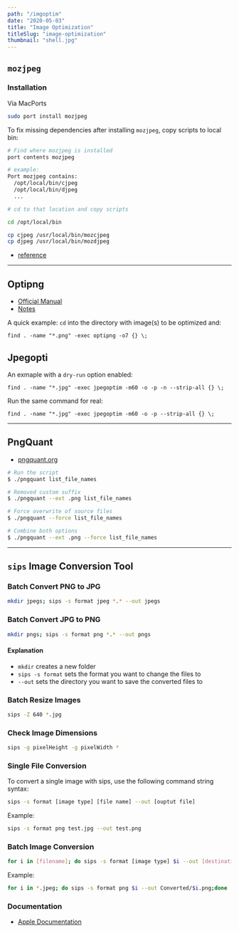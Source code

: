```yaml
---
path: "/imgoptim"
date: "2020-05-03"
title: "Image Optimization"
titleSlug: "image-optimization"
thumbnail: "shell.jpg"
---
```


## `mozjpeg`

### Installation

Via MacPorts

```bash
sudo port install mozjpeg
```

To fix missing dependencies after installing `mozjpeg`, copy scripts to local bin:

```bash
# Find where mozjpeg is installed
port contents mozjpeg

# example:
Port mozjpeg contains:
  /opt/local/bin/cjpeg
  /opt/local/bin/djpeg
  ...

# cd to that location and copy scripts

cd /opt/local/bin

cp cjpeg /usr/local/bin/mozcjpeg
cp djpeg /usr/local/bin/mozdjpeg
```

- [reference](https://github.com/jmcollin/optimizeImage)

---

## Optipng

- [Official Manual](http://optipng.sourceforge.net/optipng-0.7.5.man.pdf)
- [Notes](http://www.clock.co.uk/blog/optimise-your-pngs-from-the-terminal-in-osx)

A quick example: `cd` into the directory with image(s) to be optimized and:

```shell
find . -name "*.png" -exec optipng -o7 {} \;
```

## Jpegopti

An exmaple with a `dry-run` option enabled:

```shell
find . -name "*.jpg" -exec jpegoptim -m60 -o -p -n --strip-all {} \;
```

Run the same command for real:

```shell
find . -name "*.jpg" -exec jpegoptim -m60 -o -p --strip-all {} \;
```

---

## PngQuant

- [pngquant.org](http://pngquant.org/)

```bash
# Run the script
$ ./pngquant list_file_names

# Removed custom suffix
$ ./pngquant --ext .png list_file_names

# Force overwrite of source files
$ ./pngquant --force list_file_names

# Combine both options
$ ./pngquant --ext .png --force list_file_names
```

---

## `sips` Image Conversion Tool

### Batch Convert PNG to JPG

```bash
mkdir jpegs; sips -s format jpeg *.* --out jpegs
```

### Batch Convert JPG to PNG

```bash
mkdir pngs; sips -s format png *.* --out pngs
```

#### Explanation

- `mkdir` creates a new folder
- `sips -s format` sets the format you want to change the files to
- `--out` sets the directory you want to save the converted files to

### Batch Resize Images

```bash
sips -Z 640 *.jpg
```

### Check Image Dimensions

```bash
sips -g pixelHeight -g pixelWidth *
```

### Single File Conversion

To convert a single image with sips, use the following command string syntax:

```bash
sips -s format [image type] [file name] --out [ouptut file]
```

Example:

```bash
sips -s format png test.jpg --out test.png
```

### Batch Image Conversion

```bash
for i in [filename]; do sips -s format [image type] $i --out [destination]/$i.[extension];done
```

Example:

```bash
for i in *.jpeg; do sips -s format png $i --out Converted/$i.png;done
```

### Documentation

- [Apple Documentation](https://developer.apple.com/legacy/library/documentation/Darwin/Reference/ManPages/man1/sips.1.html)
